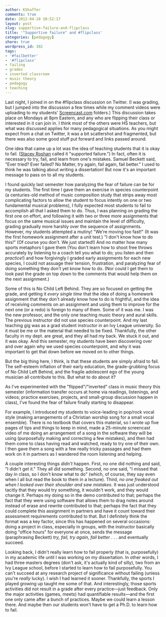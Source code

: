 ```yaml
---
author: KShaffer
comments: true
date: 2012-04-10 10:52:17
layout: post
slug: supportive-failure-and-flipclass
title: '"Supportive failure" and #flipclass'
categories: [pedagogy]
share: true
wordpress_id: 302
tags:
- '#failbetter'
- '#flipclass'
- failing
- grades
- inverted classroom
- music theory
- pedagogy
- teaching
---
```


Last night, I joined in on the #flipclass discussion on Twitter. (I was grading, but I jumped into the discussion a few times while my comment videos were uploading to my students' [Screencast.com](http://www.screencast.com) folders.) This discussion takes place on Mondays at 8pm Eastern, and any who are flipping their class or interested in it can join in. I think most of the others were HS teachers, but what was discussed applies for many pedagogical situations. As you might expect from a chat on Twitter, it was a bit scattershot and fragmented, but there was also some good stuff put forward and links passed around.

One idea that came up a lot was the idea of teaching students that it is okay to fail. ([Stacey Roshan](https://twitter.com/#!/buddyxo) called it "supported failure.") In fact, often it is necessary to try, fail, and learn from one's mistakes. Samuel Beckett said, "Ever tried? Ever failed? No Matter, try again, fail again, fail better." I used to think he was talking about writing a dissertation! But now it's an important message to pass on to all my students.

I found quickly last semester how paralyzing the fear of failure can be for my students. The first time I gave them an exercise in species counterpoint (a centuries-old method of music composition study that strips away most complicating factors to allow the student to focus intently on one or two fundamental musical problems), I fully expected most students to fail to accomplish all that I asked them to do. Thus, I was planning on grading the first one on effort, and following it with two or three more assignments that focus on the same musical issues and maintain the level of difficulty, grading gradually more harshly over the sequence of assignments. However, my students attempted a mutiny! "We're moving too fast!" (It was the first homework assignment after a unit test.) "I don't know how to do this!" (Of course you don't. We just started!) And no matter how many sports metaphors I gave them (You don't learn how to shoot free throws accurately by listening to a coach tell you what to do; you listen and then _practice!_) and how forgivingly I graded early assignments for each new species, I could not assuage their tension, frustration, and paralyzing fear of doing something they don't yet know how to do. (Nor could I get them to look past the grade on top down to the comments that would help them on the next assignment.)

Some of this is No Child Left Behind. They are so focused on getting the grade, and getting it _every single time_ that the idea of doing a homework assignment that they don't already know how to do is frightful, and the idea of receiving comments on an assignment and using them to improve for the next one (or a redo) is foreign to many of them. Some of it was me. I was the new professor, and the only one teaching music theory and aural skills. The previous instructor did not use species counterpoint. And my last teaching gig was as a grad student instructor in an Ivy League university. So it must be me or the material that needed to be fixed. Thankfully, the other faculty in my dept. are great, and they all had my back. We stuck it out, and it was okay. And this semester, my students have been discovering over and over again why we used species counterpoint, and why it was important to get that down before we moved on to other things.

But the big thing here, I think, is that these students are simply afraid to fail. The self-esteem inflation of their early education, the grade-grubbing focus of No Child Left Behind, and the fragile adolescent ego of the young musician all contribute to this. But what to do about it?

As I've experimented with the "flipped"/"inverted" class in music theory this semester (information transfer occurs at home via readings, listenings, and videos; practice exercises, projects, and small-group discussion happen in class), I've found the fear of failure finally starting to disappear.

For example, I introduced my students to voice-leading in pop/rock vocal style (making arrangements of a Christian worship song for a small vocal ensemble). There is no textbook that covers this material, so I wrote up five pages of tips and things to keep in mind, made a 25-minute screencast video of me doing an arrangement of a song in the software they will be using (purposefully making and correcting a few mistakes), and then had them come to class having read and watched, ready to try one of their own. I then gave them a song with a few really tricky passages and had them work on it in partners as I wandered the room listening and helping.

A couple interesting things _didn't_ happen. First, no one did nothing and said, "I didn't get it." They all did something. Second, no one said, "I missed that day in class, so I don't know what to do" (which, of course, they say even when I all but read the book to them in a lecture). Third, _no one freaked out when I looked over their shoulder and saw mistakes_. It was just understood tacitly that they would try something, it wouldn't work, and they would change it. Perhaps my doing so in the demo contributed to that; perhaps the fact that they were using software that allows them to drag notes around instead of erase and rewrite contributed to that; perhaps the fact that they could complete this assignment in partners and have it count toward their assessment requirements contributed to that. But I definitely think the format was a key factor, since this has happened on several occasions: doing a project in class, especially in groups, with the instructor basically doing "office hours" for everyone at once, sends the message (paraphrasing Beckett) _try, fail, try again, fail better_ . . . and eventually succeed.

Looking back, I didn't really learn how to fail properly (that is, purposefully) in my academic life until I was working on my dissertation. In other words, I had three masters degrees (don't ask, it's actually kind of silly), two from an Ivy League school, before I started to learn how to fail purposefully. You can't succeed at any research project of significance without failing (unless you're _really_ lucky). I wish I had learned it sooner. Thankfully, the sports I played growing up taught me some of that. And interestingly, those sports activities did not result in a grade after every practice—just feedback. Only the major activities (games, meets) had quantifiable results—and the first one only came after a bunch of practices. Maybe we could learn a lesson there. And maybe then our students won't have to get a Ph.D. to learn how to fail.

